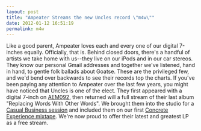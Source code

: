 ```yaml
---
layout: post
title: "Ampeater Streams the new Uncles record \"m4w\""
date: 2012-01-12 16:51:19
permalink: m4w
---
```

Like a good parent, Ampeater loves each and every one of our digital 7-inches equally. Officially, that is. Behind closed doors, there's a handful of artists we take home with us--they live on our iPods and in our car stereos. They know our personal Gmail addresses and together we've listened, hand in hand, to gentle folk ballads about Goatse. These are the privileged few, and we'd bend over backwards to see their records top the charts. If you've been paying any attention to Ampeater over the last few years, you might have noticed that Uncles is one of the elect. They first appeared with a digital 7-inch on [AEM092](/aem092), then returned will a full stream of their last album "Replacing Words With Other Words". We brought them into the studio for a [Casual Business session](/casualbusiness03) and included them on our first [Concrete Experience mixtape](ce01). We're now proud to offer their latest and greatest LP as a free stream.
  
  